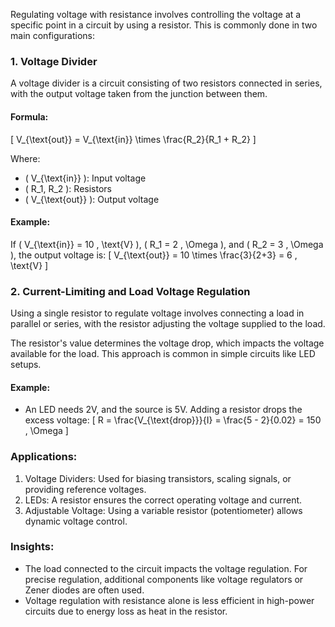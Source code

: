 Regulating voltage with resistance involves controlling the voltage at a specific point in a circuit by using a resistor. This is commonly done in two main configurations:

### 1. Voltage Divider

A voltage divider is a circuit consisting of two resistors connected in series, with the output voltage taken from the junction between them.

#### Formula:

\[
V_{\text{out}} = V_{\text{in}} \times \frac{R_2}{R_1 + R_2}
\]

Where:
- \( V_{\text{in}} \): Input voltage
- \( R_1, R_2 \): Resistors
- \( V_{\text{out}} \): Output voltage

#### Example:

If \( V_{\text{in}} = 10 \, \text{V} \), \( R_1 = 2 \, \Omega \), and \( R_2 = 3 \, \Omega \), the output voltage is:
\[
V_{\text{out}} = 10 \times \frac{3}{2+3} = 6 \, \text{V}
\]

### 2. Current-Limiting and Load Voltage Regulation

Using a single resistor to regulate voltage involves connecting a load in parallel or series, with the resistor adjusting the voltage supplied to the load.

The resistor's value determines the voltage drop, which impacts the voltage available for the load. This approach is common in simple circuits like LED setups.

#### Example:

- An LED needs 2V, and the source is 5V. Adding a resistor drops the excess voltage:
  \[
  R = \frac{V_{\text{drop}}}{I} = \frac{5 - 2}{0.02} = 150 \, \Omega
  \]

### Applications:

1. Voltage Dividers: Used for biasing transistors, scaling signals, or providing reference voltages.
2. LEDs: A resistor ensures the correct operating voltage and current.
3. Adjustable Voltage: Using a variable resistor (potentiometer) allows dynamic voltage control.

### Insights:

- The load connected to the circuit impacts the voltage regulation. For precise regulation, additional components like voltage regulators or Zener diodes are often used.
- Voltage regulation with resistance alone is less efficient in high-power circuits due to energy loss as heat in the resistor.
